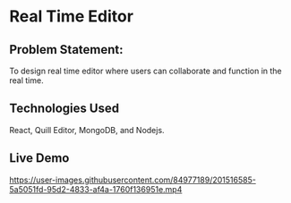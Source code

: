 # Real Time Editor #

## Problem Statement: ##
 To design real time editor where users can collaborate and function in the real time.

## Technologies Used ##
  React, Quill Editor, MongoDB, and Nodejs.
  

## Live Demo ##


https://user-images.githubusercontent.com/84977189/201516585-5a5051fd-95d2-4833-af4a-1760f136951e.mp4

